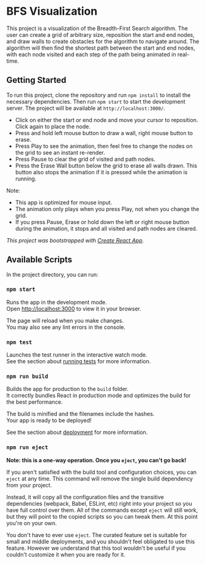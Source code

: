 # BFS Visualization

This project is a visualization of the Breadth-First Search algorithm. The user can create a grid of arbitrary size, 
reposition the start and end nodes, and draw walls to create obstacles for the algorithm to navigate around. 
The algorithm will then find the shortest path between the start and end nodes, 
with each node visited and each step of the path being animated in real-time.

## Getting Started

To run this project, clone the repository and run `npm install` to install the necessary dependencies. Then run `npm start` to start the development server. The project will be available at `http://localhost:3000/`.

* Click on either the start or end node and move your cursor to reposition. Click again to place the node.
* Press and hold left mouse button to draw a wall, right mouse button to erase.
* Press Play to see the animation, then feel free to change the nodes on the grid to see an instant re-render.
* Press Pause to clear the grid of visited and path nodes.
* Press the Erase Wall button below the grid to erase all walls drawn. This button also stops the animation if it is pressed while the animation is running.

Note:
- This app is optimized for mouse input.
- The animation only plays when you press Play, not when you change the grid.
- If you press Pause, Erase or hold down the left or right mouse button during the animation, it stops and all visited and path nodes are cleared.


*This project was bootstrapped with [Create React App](https://github.com/facebook/create-react-app).*

## Available Scripts

In the project directory, you can run:

### `npm start`

Runs the app in the development mode.\
Open [http://localhost:3000](http://localhost:3000) to view it in your browser.

The page will reload when you make changes.\
You may also see any lint errors in the console.

### `npm test`

Launches the test runner in the interactive watch mode.\
See the section about [running tests](https://facebook.github.io/create-react-app/docs/running-tests) for more information.

### `npm run build`

Builds the app for production to the `build` folder.\
It correctly bundles React in production mode and optimizes the build for the best performance.

The build is minified and the filenames include the hashes.\
Your app is ready to be deployed!

See the section about [deployment](https://facebook.github.io/create-react-app/docs/deployment) for more information.

### `npm run eject`

**Note: this is a one-way operation. Once you `eject`, you can't go back!**

If you aren't satisfied with the build tool and configuration choices, you can `eject` at any time. This command will remove the single build dependency from your project.

Instead, it will copy all the configuration files and the transitive dependencies (webpack, Babel, ESLint, etc) right into your project so you have full control over them. All of the commands except `eject` will still work, but they will point to the copied scripts so you can tweak them. At this point you're on your own.

You don't have to ever use `eject`. The curated feature set is suitable for small and middle deployments, and you shouldn't feel obligated to use this feature. However we understand that this tool wouldn't be useful if you couldn't customize it when you are ready for it.
